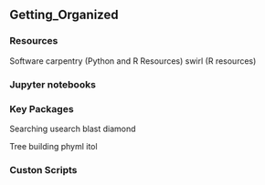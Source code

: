 ## Getting_Organized

### Resources
Software carpentry (Python and R Resources)
swirl (R resources)

### Jupyter notebooks



### Key Packages
Searching
usearch
blast
diamond

Tree building
phyml
itol




### Custon Scripts



